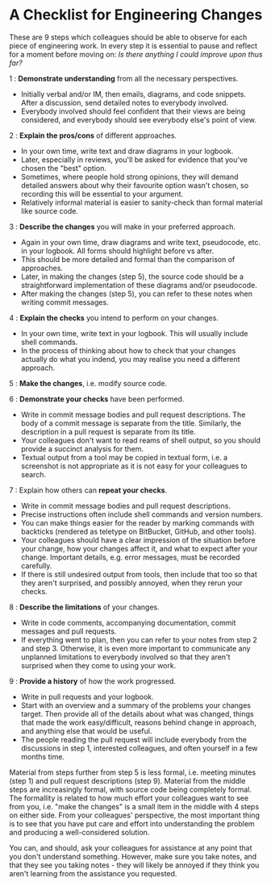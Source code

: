 A Checklist for Engineering Changes
===================================

These are 9 steps which colleagues should be able to observe for each piece
of engineering work.
In every step it is essential to pause and reflect for a moment before moving
on: *Is there anything I could improve upon thus far?*

1
: **Demonstrate understanding** from all the necessary perspectives.

- Initially verbal and/or IM, then emails, diagrams, and code snippets.
  After a discussion, send detailed notes to everybody involved.
- Everybody involved should feel confident that their views are being
  considered, and everybody should see everybody else's point of view.

2
: **Explain the pros/cons** of different approaches.

- In your own time, write text and draw diagrams in your logbook.
- Later, especially in reviews, you'll be asked for evidence that you've
  chosen the "best" option.
- Sometimes, where people hold strong opinions, they will demand detailed
  answers about why their favourite option wasn't chosen, so recording this
  will be essential to your argument.
- Relatively informal material is easier to sanity-check than formal
  material like source code.

3
: **Describe the changes** you will make in your preferred approach.

- Again in your own time, draw diagrams and write text, pseudocode, etc. in
  your logbook.
  All forms should highlight before vs after.
- This should be more detailed and formal than the comparison of approaches.
- Later, in making the changes (step 5), the source code should be a
  straightforward implementation of these diagrams and/or pseudocode.
- After making the changes (step 5), you can refer to these notes when
  writing commit messages.

4
: **Explain the checks** you intend to perform on your changes.

- In your own time, write text in your logbook.
  This will usually include shell commands.
- In the process of thinking about how to check that your changes actually
  do what you indend, you may realise you need a different approach.

5
: **Make the changes**, i.e. modify source code.

6
: **Demonstrate your checks** have been performed.

- Write in commit message bodies and pull request descriptions.
  The body of a commit message is separate from the title.
  Similarly, the description in a pull request is separate from its title.
- Your colleagues don't want to read reams of shell output, so you should
  provide a succinct analysis for them.
- Textual output from a tool may be copied in textual form, i.e. a screenshot
  is not appropriate as it is not easy for your colleagues to search.

7
: Explain how others can **repeat your checks**.

- Write in commit message bodies and pull request descriptions.
- Precise instructions often include shell commands and version numbers.
- You can make things easier for the reader by marking commands with
  backticks (rendered as teletype on BitBucket, GitHub, and other tools).
- Your colleagues should have a clear impression of the situation before your
  change, how your changes affect it, and what to expect after your change.
  Important details, e.g. error messages, must be recorded carefully.
- If there is still undesired output from tools, then include that too so
  that they aren't surprised, and possibly annoyed, when they rerun your
  checks.

8
: **Describe the limitations** of your changes.

- Write in code comments, accompanying documentation, commit messages and
  pull requests.
- If everything went to plan, then you can refer to your notes from step 2 and
  step 3.
  Otherwise, it is even more important to communicate any unplanned
  limitations to everybody involved so that they aren't surprised when they
  come to using your work.

9
: **Provide a history** of how the work progressed.

- Write in pull requests and your logbook.
- Start with an overview and a summary of the problems your changes target.
  Then provide all of the details about what was changed, things that made
  the work easy/difficult, reasons behind change in approach, and anything
  else that would be useful.
- The people reading the pull request will include everybody from the
  discussions in step 1, interested colleagues, and often yourself in a few
  months time.

Material from steps further from step 5 is less formal, i.e. meeting minutes
(step 1) and pull request descriptions (step 9).
Material from the middle steps are increasingly formal, with source code being
completely formal.
The formallity is related to how much effort your colleagues want to see from
you, i.e. "make the changes" is a small item in the middle with 4 steps
on either side.
From your colleagues' perspective, the most important thing is to see that you
have put care and effort into understanding the problem and producing a
well-considered solution.

You can, and should, ask your colleagues for assistance at any point that you
don't understand something.
However, make sure you take notes, and that they see you taking notes - they
will likely be annoyed if they think you aren't learning from the assistance
you requested.
